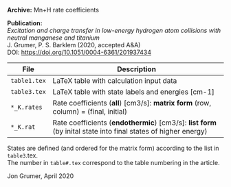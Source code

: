 **Archive:** Mn+H rate coefficients  

**Publication:**  
*Excitation and charge transfer in low-energy hydrogen atom collisions with neutral manganese and titanium*  
J. Grumer, P. S. Barklem (2020, accepted A&A)  
DOI: https://doi.org/10.1051/0004-6361/201937434

File         | Description
-------------|--------------------------------------------------------------------------------------------------------
`table1.tex` | LaTeX table with calculation input data
`table3.tex` | LaTeX table with state labels and energies [cm-1]
`*_K.rates`  | Rate coefficients (**all**) [cm3/s]: **matrix form** (row, column) = (final, initial)
`*_K.rat`    | Rate coefficients (**endothermic**) [cm3/s]: **list form** (by inital state into final states of higher energy)

States are defined (and ordered for the matrix form) according to the list in `table3`.tex.  
The number in `table#.tex` correspond to the table numbering in the article.

Jon Grumer, April 2020
